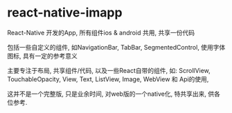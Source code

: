 # react-native-imapp

React-Native 开发的App, 所有组件ios & android 共用, 共享一份代码

包括一些自定义的组件, 如NavigationBar, TabBar, SegmentedControl, 使用字体图标, 具有一定的参考意义

主要专注于布局, 共享组件/代码, 以及一些React自带的组件, 如: ScrollView, TouchableOpacity, View, Text, ListView, Image, WebView 和 Api的使用,

这并不是一个完整版, 只是业余时间, 对web版的一个native化, 特共享出来, 供各位参考.
